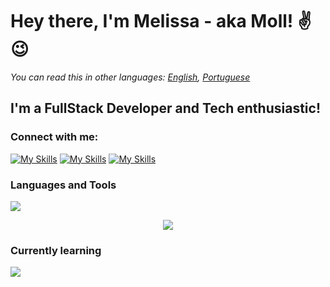# Hey there, I'm Melissa - aka Moll! ✌😉

*You can read this in other languages: [English](README.md), [Portuguese](README_PT.md)*

## I'm a FullStack Developer and Tech enthusiastic!


### Connect with me:
[![My Skills](https://skillicons.dev/icons?i=linkedin)](https://br.linkedin.com/in/melissa-moll-62318b18b)
[![My Skills](https://skillicons.dev/icons?i=discord)](https://br.linkedin.com/in/melissa-moll-62318b18b)
[![My Skills](https://skillicons.dev/icons?i=instagram)](https://br.linkedin.com/in/melissa-moll-62318b18b)

### Languages and Tools
<p align="cemter">
  <img src="https://skillicons.dev/icons?i=angular,css,html,js,nodejs,arduino,c,cs,cpp,dotnet,py,mysql,figma,git,visualstudio,vscode&perline=5"/>
  
</p>
<p align="center">
  <img src="https://skillicons.dev/icons?i=figma,git,visualstudio,vscode"/>
</p>
  
  
### Currently learning
<p>
  <img src="https://skillicons.dev/icons?i=docker,flutter,linux,mongodb,react,tensorflow" />
</p>
